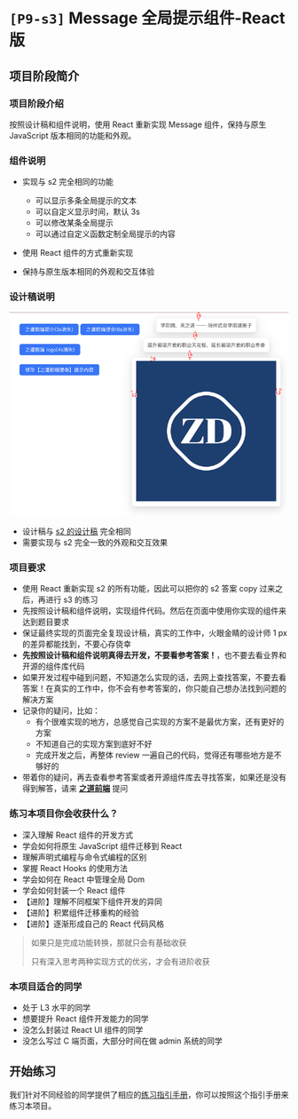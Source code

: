 # `[P9-s3]` Message 全局提示组件-React版

## 项目阶段简介

### 项目阶段介绍

按照设计稿和组件说明，使用 React 重新实现 Message 组件，保持与原生 JavaScript 版本相同的功能和外观。



### 组件说明

- 实现与 s2 完全相同的功能
  - 可以显示多条全局提示的文本
  - 可以自定义显示时间，默认 3s
  - 可以修改某条全局提示
  - 可以通过自定义函数定制全局提示的内容
  
- 使用 React 组件的方式重新实现
- 保持与原生版本相同的外观和交互体验



### 设计稿说明

![s3 设计稿](./design/design_message1_spec.png)

- 设计稿与 [s2 的设计稿](../s2/README.md) 完全相同
- 需要实现与 s2 完全一致的外观和交互效果



### 项目要求

- 使用 React 重新实现 s2 的所有功能，因此可以把你的 s2 答案 copy 过来之后，再进行 s3 的练习
- 先按照设计稿和组件说明，实现组件代码。然后在页面中使用你实现的组件来达到题目要求
- 保证最终实现的页面完全复现设计稿，真实的工作中，火眼金睛的设计师 1 px 的差异都能找到，不要心存侥幸
- **先按照设计稿和组件说明真得去开发，不要看参考答案！**，也不要去看业界和开源的组件库代码
- 如果开发过程中碰到问题，不知道怎么实现的话，去网上查找答案，不要去看答案！在真实的工作中，你不会有参考答案的，你只能自己想办法找到问题的解决方案
- 记录你的疑问，比如：
  - 有个很难实现的地方，总感觉自己实现的方案不是最优方案，还有更好的方案
  - 不知道自己的实现方案到底好不好
  - 完成开发之后，再整体 review 一遍自己的代码，觉得还有哪些地方是不够好的
- 带着你的疑问，再去查看参考答案或者开源组件库去寻找答案，如果还是没有得到解答，请来 [**之道前端**](https://kcnrozgf41zs.feishu.cn/wiki/PBj0w5rjUiEWVgktZE0caKOunNc) 提问



### 练习本项目你会收获什么？

- 深入理解 React 组件的开发方式
- 学会如何将原生 JavaScript 组件迁移到 React
- 理解声明式编程与命令式编程的区别
- 掌握 React Hooks 的使用方法
- 学会如何在 React 中管理全局 Dom
- 学会如何封装一个 React 组件
- 【进阶】理解不同框架下组件开发的异同
- 【进阶】积累组件迁移重构的经验
- 【进阶】逐渐形成自己的 React 代码风格

> 如果只是完成功能转换，那就只会有基础收获
>
> 只有深入思考两种实现方式的优劣，才会有进阶收获



### 本项目适合的同学

- 处于 L3 水平的同学
- 想要提升 React 组件开发能力的同学
- 没怎么封装过 React UI 组件的同学
- 没怎么写过 C 端页面，大部分时间在做 admin 系统的同学



## 开始练习

我们针对不同经验的同学提供了相应的[练习指引手册](https://kcnrozgf41zs.feishu.cn/wiki/An7GwvUQrirdvdkJdQ9c4q3Rndd)，你可以按照这个指引手册来练习本项目。


